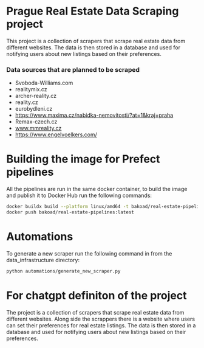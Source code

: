 # Prague Real Estate Data Scraping project

This project is a collection of scrapers that scrape real estate data from different websites.
The data is then stored in a database and used for notifying users about new listings based on their preferences.


### Data sources that are planned to be scraped
- Svoboda-Williams.com
- realitymix.cz
- archer-reality.cz
- reality.cz
- eurobydleni.cz
- https://www.maxima.cz/nabidka-nemovitosti/?at=1&kraj=praha
- Remax-czech.cz
- www.mmreality.cz
- https://www.engelvoelkers.com/

# Building the image for Prefect pipelines

All the pipelines are run in the same docker container, to build the image and publish it to
Docker Hub run the following commands:

```bash
docker buildx build --platform linux/amd64 -t bakoad/real-estate-pipelines:latest .
docker push bakoad/real-estate-pipelines:latest

```

# Automations

To generate a new scraper run the following command in from the data_infrastructure directory:

```bash
python automations/generate_new_scraper.py
```

# For chatgpt definiton of the project

The project is a collection of scrapers that scrape real estate data from different websites.
Along side the scrappers there is a website where users can set their preferences for real estate listings.
The data is then stored in a database and used for notifying users about new listings based on their preferences.